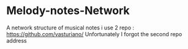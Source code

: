 # Melody-notes-Network
A network structure of musical notes
i use 2 repo :
https://github.com/vasturiano/
Unfortunately I forgot the second repo address 
